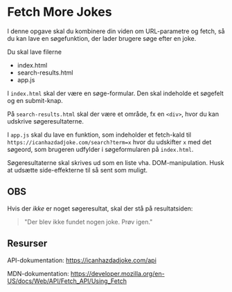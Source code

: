 # Fetch More Jokes

I denne opgave skal du kombinere din viden om URL-parametre og fetch, så du kan lave en søgefunktion, der lader brugere søge efter en joke.

Du skal lave filerne

* index.html
* search-results.html
* app.js

I `index.html` skal der være en søge-formular. Den skal indeholde et søgefelt og en submit-knap.

På `search-results.html` skal der være et område, fx en `<div>`, hvor du kan udskrive søgeresultaterne.

I `app.js` skal du lave en funktion, som indeholder et fetch-kald til `https://icanhazdadjoke.com/search?term=x` hvor du udskifter `x` med det søgeord, som brugeren udfylder i søgeformularen på `index.html`.

Søgeresultaterne skal skrives ud som en liste vha. DOM-manipulation. Husk at udsætte side-effekterne til så sent som muligt.

## OBS
Hvis der _ikke_ er noget søgeresultat, skal der stå på resultatsiden:

> "Der blev ikke fundet nogen joke. Prøv igen."

## Resurser
API-dokumentation: https://icanhazdadjoke.com/api

MDN-dokumentation: https://developer.mozilla.org/en-US/docs/Web/API/Fetch_API/Using_Fetch